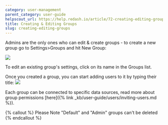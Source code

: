 ```yaml
---
category: user-management
parent_category: user-guide
helpscout_url: https://help.redash.io/article/72-creating-editing-groups
title: Creating & Editing Groups
slug: creating-editing-groups
---
```

Admins are the only ones who can edit & create groups - to create a new group
go to Settings>Groups and hit New Group:

![](/assets/images/docs/gitbook/group_settings.png)

To edit an existing group's settings, click on its name in the Groups list.

Once you created a group, you can start adding users to it by typing their
title: ![](/assets/images/docs/gitbook/view_only_group.png)

Each group can be connected to specific data sources, read more about group
permissions [here]({% link _kb/user-guide/users/inviting-users.md %}).

{% callout %}
Please Note "Default" and "Admin" groups can't be deleted
{% endcallout %}
